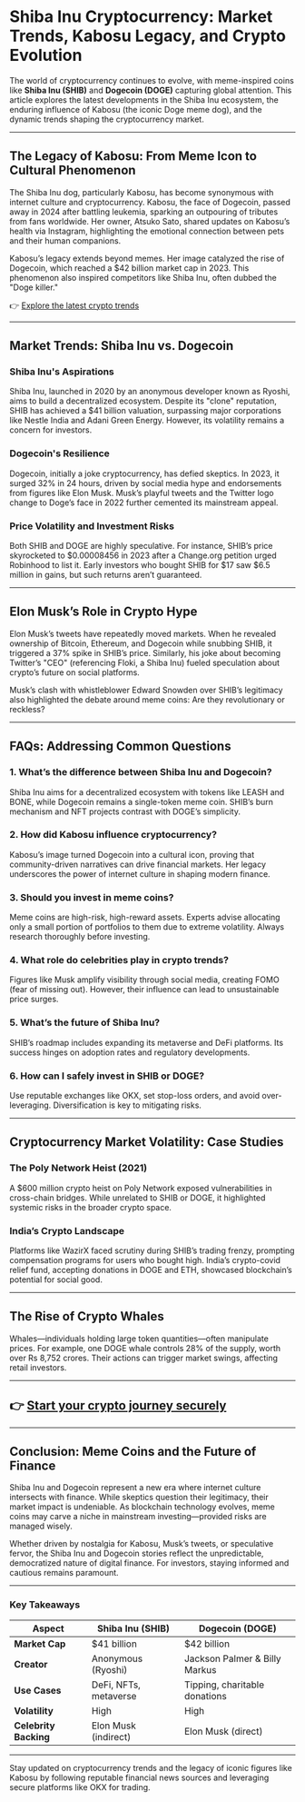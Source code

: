 # Shiba Inu Cryptocurrency: Market Trends, Kabosu Legacy, and Crypto Evolution

The world of cryptocurrency continues to evolve, with meme-inspired coins like **Shiba Inu (SHIB)** and **Dogecoin (DOGE)** capturing global attention. This article explores the latest developments in the Shiba Inu ecosystem, the enduring influence of Kabosu (the iconic Doge meme dog), and the dynamic trends shaping the cryptocurrency market.

---

## The Legacy of Kabosu: From Meme Icon to Cultural Phenomenon

The Shiba Inu dog, particularly Kabosu, has become synonymous with internet culture and cryptocurrency. Kabosu, the face of Dogecoin, passed away in 2024 after battling leukemia, sparking an outpouring of tributes from fans worldwide. Her owner, Atsuko Sato, shared updates on Kabosu’s health via Instagram, highlighting the emotional connection between pets and their human companions.

Kabosu’s legacy extends beyond memes. Her image catalyzed the rise of Dogecoin, which reached a $42 billion market cap in 2023. This phenomenon also inspired competitors like Shiba Inu, often dubbed the "Doge killer."

👉 [Explore the latest crypto trends](https://bit.ly/okx-bonus)

---

## Market Trends: Shiba Inu vs. Dogecoin

### **Shiba Inu's Aspirations**
Shiba Inu, launched in 2020 by an anonymous developer known as Ryoshi, aims to build a decentralized ecosystem. Despite its "clone" reputation, SHIB has achieved a $41 billion valuation, surpassing major corporations like Nestle India and Adani Green Energy. However, its volatility remains a concern for investors.

### **Dogecoin's Resilience**
Dogecoin, initially a joke cryptocurrency, has defied skeptics. In 2023, it surged 32% in 24 hours, driven by social media hype and endorsements from figures like Elon Musk. Musk’s playful tweets and the Twitter logo change to Doge’s face in 2022 further cemented its mainstream appeal.

### **Price Volatility and Investment Risks**
Both SHIB and DOGE are highly speculative. For instance, SHIB’s price skyrocketed to $0.00008456 in 2023 after a Change.org petition urged Robinhood to list it. Early investors who bought SHIB for $17 saw $6.5 million in gains, but such returns aren’t guaranteed.

---

## Elon Musk’s Role in Crypto Hype

Elon Musk’s tweets have repeatedly moved markets. When he revealed ownership of Bitcoin, Ethereum, and Dogecoin while snubbing SHIB, it triggered a 37% spike in SHIB’s price. Similarly, his joke about becoming Twitter’s "CEO" (referencing Floki, a Shiba Inu) fueled speculation about crypto’s future on social platforms.

Musk’s clash with whistleblower Edward Snowden over SHIB’s legitimacy also highlighted the debate around meme coins: Are they revolutionary or reckless?

---

## FAQs: Addressing Common Questions

### **1. What’s the difference between Shiba Inu and Dogecoin?**
Shiba Inu aims for a decentralized ecosystem with tokens like LEASH and BONE, while Dogecoin remains a single-token meme coin. SHIB’s burn mechanism and NFT projects contrast with DOGE’s simplicity.

### **2. How did Kabosu influence cryptocurrency?**
Kabosu’s image turned Dogecoin into a cultural icon, proving that community-driven narratives can drive financial markets. Her legacy underscores the power of internet culture in shaping modern finance.

### **3. Should you invest in meme coins?**
Meme coins are high-risk, high-reward assets. Experts advise allocating only a small portion of portfolios to them due to extreme volatility. Always research thoroughly before investing.

### **4. What role do celebrities play in crypto trends?**
Figures like Musk amplify visibility through social media, creating FOMO (fear of missing out). However, their influence can lead to unsustainable price surges.

### **5. What’s the future of Shiba Inu?**
SHIB’s roadmap includes expanding its metaverse and DeFi platforms. Its success hinges on adoption rates and regulatory developments.

### **6. How can I safely invest in SHIB or DOGE?**
Use reputable exchanges like OKX, set stop-loss orders, and avoid over-leveraging. Diversification is key to mitigating risks.

---

## Cryptocurrency Market Volatility: Case Studies

### **The Poly Network Heist (2021)**
A $600 million crypto heist on Poly Network exposed vulnerabilities in cross-chain bridges. While unrelated to SHIB or DOGE, it highlighted systemic risks in the broader crypto space.

### **India’s Crypto Landscape**
Platforms like WazirX faced scrutiny during SHIB’s trading frenzy, prompting compensation programs for users who bought high. India’s crypto-covid relief fund, accepting donations in DOGE and ETH, showcased blockchain’s potential for social good.

---

## The Rise of Crypto Whales

Whales—individuals holding large token quantities—often manipulate prices. For example, one DOGE whale controls 28% of the supply, worth over Rs 8,752 crores. Their actions can trigger market swings, affecting retail investors.

---

## 👉 [Start your crypto journey securely](https://bit.ly/okx-bonus)

---

## Conclusion: Meme Coins and the Future of Finance

Shiba Inu and Dogecoin represent a new era where internet culture intersects with finance. While skeptics question their legitimacy, their market impact is undeniable. As blockchain technology evolves, meme coins may carve a niche in mainstream investing—provided risks are managed wisely.

Whether driven by nostalgia for Kabosu, Musk’s tweets, or speculative fervor, the Shiba Inu and Dogecoin stories reflect the unpredictable, democratized nature of digital finance. For investors, staying informed and cautious remains paramount.

---

### Key Takeaways

| **Aspect**            | **Shiba Inu (SHIB)**                     | **Dogecoin (DOGE)**                  |
|-----------------------|------------------------------------------|---------------------------------------|
| **Market Cap**        | $41 billion                              | $42 billion                           |
| **Creator**           | Anonymous (Ryoshi)                       | Jackson Palmer & Billy Markus         |
| **Use Cases**         | DeFi, NFTs, metaverse                    | Tipping, charitable donations         |
| **Volatility**        | High                                     | High                                  |
| **Celebrity Backing** | Elon Musk (indirect)                     | Elon Musk (direct)                    |

---

Stay updated on cryptocurrency trends and the legacy of iconic figures like Kabosu by following reputable financial news sources and leveraging secure platforms like OKX for trading.